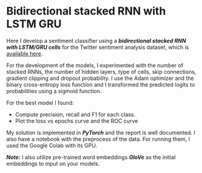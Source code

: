 # Bidirectional stacked RNN with LSTM GRU

Here I develop a sentiment classifier using a ***bidirectional stacked RNN with LSTM/GRU cells*** for the Twitter sentiment analysis dataset, which is [available here](https://drive.google.com/file/d/1dTIWNpjlrnTQBIQtaGOh0jCRYZiAQO79/view).  

For the development of the models, I experimented with the number of stacked RNNs, the number of hidden layers, type of cells, skip connections, gradient clipping and dropout probability. I use the Adam optimizer and the binary cross-entropy loss function and I transformed the predicted logits to probabilities using a sigmoid function. 

For the best model I found:
* Compute precision, recall and F1 for each class.
* Plot the loss vs epochs curve and the ROC curve 

My solution is implemented in ***PyTorch*** and the report is well documented. I also have a notebook with the preprocess of the data. For running them, I used the Google Colab with its GPU.


***Note:*** I also utilize pre-trained word embeddings ***GloVe*** as the initial embeddings to input on your models.
